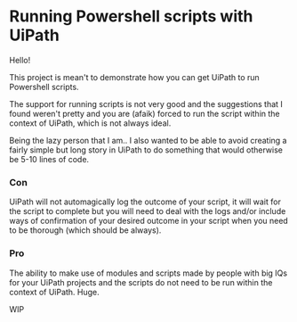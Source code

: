 # Running Powershell scripts with UiPath

Hello!

This project is mean't to demonstrate how you can get UiPath to run Powershell scripts.

The support for running scripts is not very good and the suggestions that I found weren't pretty and you are (afaik) forced to run the script within the context of UiPath, which is not always ideal. 

Being the lazy person that I am.. I also wanted to be able to avoid creating a fairly simple but long story in UiPath to do something that would otherwise be 5-10 lines of code.

### Con ###
UiPath will not automagically log the outcome of your script, it will wait for the script to complete but you will need to deal with the logs and/or include ways of confirmation of your desired outcome in your script when you need to be thorough (which should be always).

### Pro ###
The ability to make use of modules and scripts made by people with big IQs for your UiPath projects and the scripts do not need to be run within the context of UiPath. Huge.


WIP
